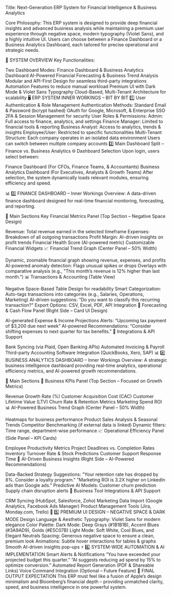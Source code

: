 Title: Next-Generation ERP System for Financial Intelligence & Business Analytics

Core Philosophy:
This ERP system is designed to provide deep financial insights and advanced business analysis while maintaining a premium user experience through negative space, modern typography (Violet Sans), and a highly intuitive UI. Users can choose between a Finance Dashboard or a Business Analytics Dashboard, each tailored for precise operational and strategic needs.

🌟 SYSTEM OVERVIEW
Key Functionalities:

Two Dashboard Modes: Finance Dashboard & Business Analytics Dashboard
AI-Powered Financial Forecasting & Business Trend Analysis
Modular and API-First Design for seamless third-party integrations
Automation Features to reduce manual workload
Premium UI with Dark Mode & Violet Sans Typography
Cloud-Based, Multi-Tenant Architecture for scalability
🖥️ ERP SYSTEM INNER WORKINGS – BIT BY BIT
1️⃣ User Authentication & Role Management
Authentication Methods:
Standard Email & Password (bcrypt hashed)
OAuth for Google, Microsoft, & Enterprise SSO
2FA & Session Management for security
User Roles & Permissions:
Admin: Full access to finance, analytics, and settings
Finance Manager: Limited to financial tools & reporting
Business Analyst: Access to analytics, trends & insights
Employee/User: Restricted to specific functionalities
Multi-Tenant Structure:
Each company operates in an isolated data environment
Users can switch between multiple company accounts
2️⃣ Main Dashboard Split – Finance vs. Business Analytics
🌐 Dashboard Selection
Upon login, users select between:

Finance Dashboard (For CFOs, Finance Teams, & Accountants)
Business Analytics Dashboard (For Executives, Analysts & Growth Teams)
After selection, the system dynamically loads relevant modules, ensuring efficiency and speed.

📊 3️⃣ FINANCE DASHBOARD – Inner Workings
Overview:
A data-driven finance dashboard designed for real-time financial monitoring, forecasting, and reporting.

🌟 Main Sections
Key Financial Metrics Panel (Top Section – Negative Space Design)

Revenue: Total revenue earned in the selected timeframe
Expenses: Breakdown of all outgoing transactions
Profit Margin: AI-driven insights on profit trends
Financial Health Score (AI-powered metric)
Customizable Financial Widgets
📈 Financial Trend Graph (Center Panel – 50% Width)

Dynamic, zoomable financial graph showing revenue, expenses, and profits
AI-powered anomaly detection: Flags unusual spikes or drops
Overlays with comparative analysis (e.g., "This month’s revenue is 12% higher than last month.")
📊 Transactions & Accounting (Table View)

Negative Space-Based Table Design for readability
Smart Categorization: Auto-tags transactions into categories (e.g., Salaries, Operations, Marketing)
AI-driven suggestions: “Do you want to classify this recurring transaction?”
Export Options: CSV, Excel, PDF, API Integration
📅 Forecasting & Cash Flow Panel (Right Side – Card UI Design)

AI-generated Expense & Income Projections
Alerts: “Upcoming tax payment of $3,200 due next week”
AI-powered Recommendations: “Consider shifting expenses to next quarter for tax benefits.”
🔗 Integrations & API Support

Bank Syncing (via Plaid, Open Banking APIs)
Automated Invoicing & Payroll
Third-party Accounting Software Integration (QuickBooks, Xero, SAP)
📊 4️⃣ BUSINESS ANALYTICS DASHBOARD – Inner Workings
Overview:
A strategic business intelligence dashboard providing real-time analytics, operational efficiency metrics, and AI-powered growth recommendations.

🌟 Main Sections
📌 Business KPIs Panel (Top Section – Focused on Growth Metrics)

Revenue Growth Rate (%)
Customer Acquisition Cost (CAC)
Customer Lifetime Value (LTV)
Churn Rate & Retention Metrics
Marketing Spend ROI
📊 AI-Powered Business Trend Graph (Center Panel – 50% Width)

Heatmaps for business performance
Product Sales Analysis & Seasonal Trends
Competitor Benchmarking (if external data is linked)
Dynamic filters: Time range, department-wise performance
📈 Operational Efficiency Panel (Side Panel – KPI Cards)

Employee Productivity Metrics
Project Deadlines vs. Completion Rates
Inventory Turnover Rate & Stock Predictions
Customer Support Response Time
🧠 AI-Driven Business Insights (Right Side – AI-Powered Recommendations)

Data-Backed Strategy Suggestions:
"Your retention rate has dropped by 8%. Consider a loyalty program."
"Marketing ROI is 3.2X higher on LinkedIn ads than Google ads."
Predictive AI Models:
Customer churn prediction
Supply chain disruption alerts
🔗 Business Tool Integrations & API Support

CRM Syncing (HubSpot, Salesforce, Zoho)
Marketing Data Import (Google Analytics, Facebook Ads Manager)
Product Management Tools (Jira, Monday.com, Trello)
💎 5️⃣ PREMIUM UI DESIGN – NEGATIVE SPACE & DARK MODE
Design Language & Aesthetic
Typography: Violet Sans for modern elegance
Color Palette:
Dark Mode: Deep Grays (#1B1B1B), Accent Blues (#3A9AD9), Golds (#E5C07B)
Light Mode: Soft White, Cool Blues, and Elegant Neutrals
Spacing: Generous negative space to ensure a clean, premium look
Animations:
Subtle hover interactions for tables & graphs
Smooth AI-driven insights pop-ups
⚡ 6️⃣ SYSTEM-WIDE AUTOMATION & AI IMPLEMENTATION
Smart Alerts & Notifications
“You have exceeded your projected budget this quarter.”
“AI suggests reducing ad spend by 15% to optimize conversion.”
Automated Report Generation (PDF & Shareable Links)
Voice Command Integration (Optional – Future Feature)
📌 FINAL OUTPUT EXPECTATION
This ERP must feel like a fusion of Apple’s design minimalism and Bloomberg’s financial depth – providing unmatched clarity, speed, and business intelligence in one powerful system.